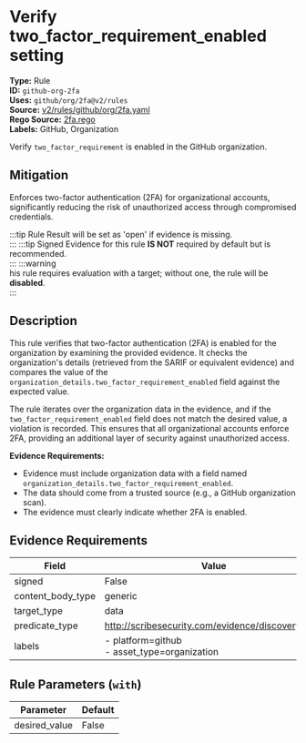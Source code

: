 # Verify two_factor_requirement_enabled setting  
**Type:** Rule  
**ID:** `github-org-2fa`  
**Uses:** `github/org/2fa@v2/rules`  
**Source:** [v2/rules/github/org/2fa.yaml](https://github.com/scribe-public/sample-policies/v2/rules/github/org/2fa.yaml)  
**Rego Source:** [2fa.rego](https://github.com/scribe-public/sample-policies/v2/rules/github/org/2fa.rego)  
**Labels:** GitHub, Organization  

Verify `two_factor_requirement` is enabled in the GitHub organization.


## Mitigation  
Enforces two-factor authentication (2FA) for organizational accounts, significantly reducing the risk of unauthorized access  through compromised credentials.


:::tip 
Rule Result will be set as 'open' if evidence is missing.  
::: 
:::tip 
Signed Evidence for this rule **IS NOT** required by default but is recommended.  
::: 
:::warning  
his rule requires evaluation with a target; without one, the rule will be **disabled**.  
::: 

## Description  
This rule verifies that two-factor authentication (2FA) is enabled for the organization by examining the provided evidence.
It checks the organization's details (retrieved from the SARIF or equivalent evidence) and compares the value of the 
`organization_details.two_factor_requirement_enabled` field against the expected value.

The rule iterates over the organization data in the evidence, and if the `two_factor_requirement_enabled` field does not match 
the desired value, a violation is recorded. This ensures that all organizational accounts enforce 2FA, providing an additional 
layer of security against unauthorized access.

**Evidence Requirements:**
- Evidence must include organization data with a field named `organization_details.two_factor_requirement_enabled`.
- The data should come from a trusted source (e.g., a GitHub organization scan).
- The evidence must clearly indicate whether 2FA is enabled.


## Evidence Requirements  
| Field | Value |
|-------|-------|
| signed | False |
| content_body_type | generic |
| target_type | data |
| predicate_type | http://scribesecurity.com/evidence/discovery/v0.1 |
| labels | - platform=github<br/>- asset_type=organization |

## Rule Parameters (`with`)  
| Parameter | Default |
|-----------|---------|
| desired_value | False |
